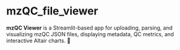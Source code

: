 # mzQC_file_viewer
**mzQC Viewer** is a Streamlit-based app for uploading, parsing, and visualizing mzQC JSON files, displaying metadata, QC metrics, and interactive Altair charts. 🚀
